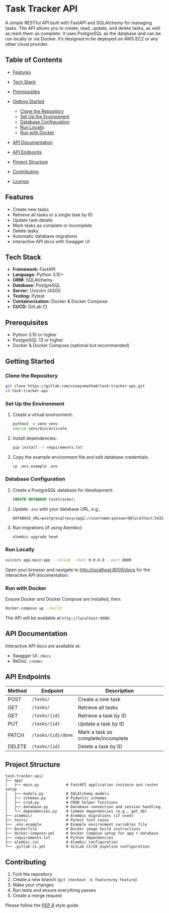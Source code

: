 # Task Tracker API

A simple RESTful API built with FastAPI and SQLAlchemy for managing tasks. The API allows you to create, read, update, and delete tasks, as well as mark them as complete. It uses PostgreSQL as the database and can be run locally or via Docker. It’s designed to be deployed on AWS EC2 or any other cloud provider.

## Table of Contents

* [Features](#features)
* [Tech Stack](#tech-stack)
* [Prerequisites](#prerequisites)
* [Getting Started](#getting-started)

  * [Clone the Repository](#clone-the-repository)
  * [Set Up the Environment](#set-up-the-environment)
  * [Database Configuration](#database-configuration)
  * [Run Locally](#run-locally)
  * [Run with Docker](#run-with-docker)
* [API Documentation](#api-documentation)
* [API Endpoints](#api-endpoints)
* [Project Structure](#project-structure)
* [Contributing](#contributing)
* [License](#license)

## Features

* Create new tasks
* Retrieve all tasks or a single task by ID
* Update task details
* Mark tasks as complete or incomplete
* Delete tasks
* Automatic database migrations
* Interactive API docs with Swagger UI

## Tech Stack

* **Framework:** FastAPI
* **Language:** Python 3.10+
* **ORM:** SQLAlchemy
* **Database:** PostgreSQL
* **Server:** Uvicorn (ASGI)
* **Testing:** Pytest
* **Containerization:** Docker & Docker Compose
* **CI/CD:** GitLab CI

## Prerequisites

* Python 3.10 or higher
* PostgreSQL 13 or higher
* Docker & Docker Compose (optional but recommended)

## Getting Started

### Clone the Repository

```bash
git clone https://gitlab.com/vinayvmathad/task-tracker-api.git
cd task-tracker-api
```

### Set Up the Environment

1. Create a virtual environment:

   ```bash
   python3 -m venv venv
   source venv/bin/activate
   ```
2. Install dependencies:

   ```bash
   pip install -r requirements.txt
   ```
3. Copy the example environment file and edit database credentials:

   ```bash
   cp .env.example .env
   ```

### Database Configuration

1. Create a PostgreSQL database for development:

   ```sql
   CREATE DATABASE tasktracker;
   ```
2. Update `.env` with your database URL, e.g.,

   ```dotenv
   DATABASE_URL=postgresql+psycopg2://username:password@localhost:5432/tasktracker
   ```
3. Run migrations (if using Alembic):

   ```bash
   alembic upgrade head
   ```

### Run Locally

```bash
uvicorn app.main:app --reload --host 0.0.0.0 --port 8000
```

Open your browser and navigate to [http://localhost:8000/docs](http://localhost:8000/docs) for the interactive API documentation.

### Run with Docker

Ensure Docker and Docker Compose are installed, then:

```bash
docker-compose up --build
```

The API will be available at `http://localhost:8000`.

## API Documentation

Interactive API docs are available at:

* Swagger UI: `/docs`
* ReDoc: `/redoc`

## API Endpoints

| Method | Endpoint           | Description                        |
| ------ | ------------------ | ---------------------------------- |
| POST   | `/tasks/`          | Create a new task                  |
| GET    | `/tasks/`          | Retrieve all tasks                 |
| GET    | `/tasks/{id}`      | Retrieve a task by ID              |
| PUT    | `/tasks/{id}`      | Update a task by ID                |
| PATCH  | `/tasks/{id}/done` | Mark a task as complete/incomplete |
| DELETE | `/tasks/{id}`      | Delete a task by ID                |

## Project Structure

```
task-tracker-api/
├── app/
│   ├── main.py            # FastAPI application instance and router setup
│   ├── models.py          # SQLAlchemy models
│   ├── schemas.py         # Pydantic schemas
│   ├── crud.py            # CRUD helper functions
│   ├── database.py        # Database connection and session handling
│   └── dependencies.py    # Common dependencies (e.g., get_db)
├── alembic/               # Alembic migrations (if used)
├── tests/                 # Pytest test cases
├── .env.example           # Example environment variables file
├── Dockerfile             # Docker image build instructions
├── docker-compose.yml     # Docker Compose setup for app + database
├── requirements.txt       # Python dependencies
├── alembic.ini            # Alembic configuration
└── .gitlab-ci.yml         # GitLab CI/CD pipeline configuration
```

## Contributing

1. Fork the repository
2. Create a new branch (`git checkout -b feature/my-feature`)
3. Make your changes
4. Run tests and ensure everything passes
5. Create a merge request

Please follow the [PEP 8](https://www.python.org/dev/peps/pep-0008/) style guide.
